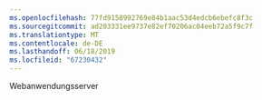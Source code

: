 ```yaml
---
ms.openlocfilehash: 77fd9158992769e84b1aac53d4edcb6ebefc8f3c
ms.sourcegitcommit: ad203331ee9737e82ef70206ac04eeb72a5f9c7f
ms.translationtype: MT
ms.contentlocale: de-DE
ms.lasthandoff: 06/18/2019
ms.locfileid: "67230432"
---
```

Webanwendungsserver